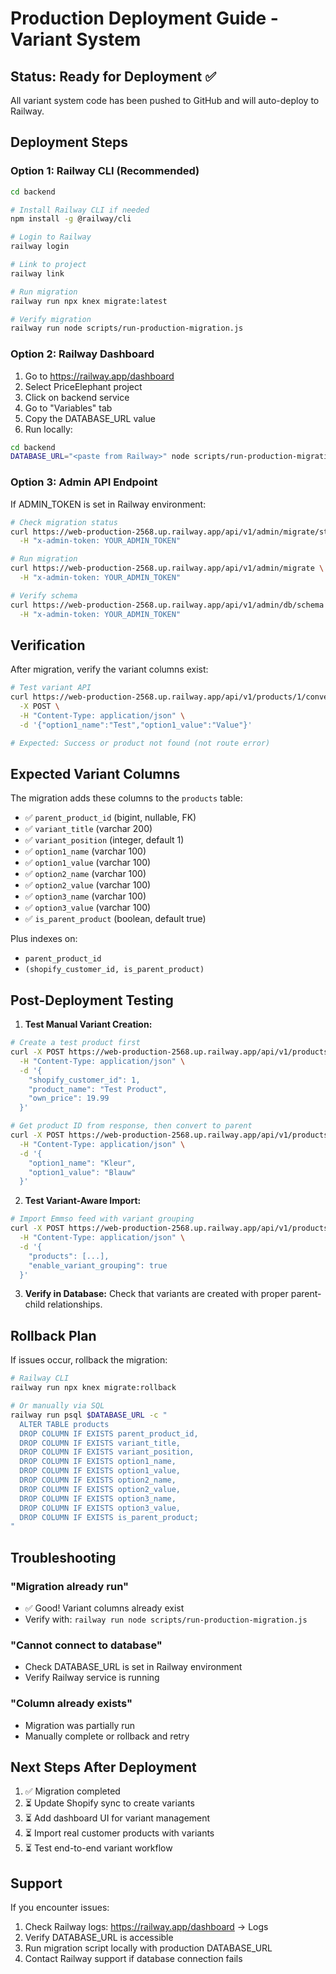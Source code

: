 # Production Deployment Guide - Variant System

## Status: Ready for Deployment ✅

All variant system code has been pushed to GitHub and will auto-deploy to Railway.

## Deployment Steps

### Option 1: Railway CLI (Recommended)

```bash
cd backend

# Install Railway CLI if needed
npm install -g @railway/cli

# Login to Railway
railway login

# Link to project
railway link

# Run migration
railway run npx knex migrate:latest

# Verify migration
railway run node scripts/run-production-migration.js
```

### Option 2: Railway Dashboard

1. Go to https://railway.app/dashboard
2. Select PriceElephant project
3. Click on backend service
4. Go to "Variables" tab
5. Copy the DATABASE_URL value
6. Run locally:

```bash
cd backend
DATABASE_URL="<paste from Railway>" node scripts/run-production-migration.js
```

### Option 3: Admin API Endpoint

If ADMIN_TOKEN is set in Railway environment:

```bash
# Check migration status
curl https://web-production-2568.up.railway.app/api/v1/admin/migrate/status \
  -H "x-admin-token: YOUR_ADMIN_TOKEN"

# Run migration
curl https://web-production-2568.up.railway.app/api/v1/admin/migrate \
  -H "x-admin-token: YOUR_ADMIN_TOKEN"

# Verify schema
curl https://web-production-2568.up.railway.app/api/v1/admin/db/schema \
  -H "x-admin-token: YOUR_ADMIN_TOKEN"
```

## Verification

After migration, verify the variant columns exist:

```bash
# Test variant API
curl https://web-production-2568.up.railway.app/api/v1/products/1/convert-to-parent \
  -X POST \
  -H "Content-Type: application/json" \
  -d '{"option1_name":"Test","option1_value":"Value"}'

# Expected: Success or product not found (not route error)
```

## Expected Variant Columns

The migration adds these columns to the `products` table:

- ✅ `parent_product_id` (bigint, nullable, FK)
- ✅ `variant_title` (varchar 200)
- ✅ `variant_position` (integer, default 1)
- ✅ `option1_name` (varchar 100)
- ✅ `option1_value` (varchar 100)
- ✅ `option2_name` (varchar 100)
- ✅ `option2_value` (varchar 100)
- ✅ `option3_name` (varchar 100)
- ✅ `option3_value` (varchar 100)
- ✅ `is_parent_product` (boolean, default true)

Plus indexes on:
- `parent_product_id`
- `(shopify_customer_id, is_parent_product)`

## Post-Deployment Testing

1. **Test Manual Variant Creation:**
```bash
# Create a test product first
curl -X POST https://web-production-2568.up.railway.app/api/v1/products/create \
  -H "Content-Type: application/json" \
  -d '{
    "shopify_customer_id": 1,
    "product_name": "Test Product",
    "own_price": 19.99
  }'

# Get product ID from response, then convert to parent
curl -X POST https://web-production-2568.up.railway.app/api/v1/products/1/{PRODUCT_ID}/convert-to-parent \
  -H "Content-Type: application/json" \
  -d '{
    "option1_name": "Kleur",
    "option1_value": "Blauw"
  }'
```

2. **Test Variant-Aware Import:**
```bash
# Import Emmso feed with variant grouping
curl -X POST https://web-production-2568.up.railway.app/api/v1/products/import \
  -H "Content-Type: application/json" \
  -d '{
    "products": [...], 
    "enable_variant_grouping": true
  }'
```

3. **Verify in Database:**
Check that variants are created with proper parent-child relationships.

## Rollback Plan

If issues occur, rollback the migration:

```bash
# Railway CLI
railway run npx knex migrate:rollback

# Or manually via SQL
railway run psql $DATABASE_URL -c "
  ALTER TABLE products 
  DROP COLUMN IF EXISTS parent_product_id,
  DROP COLUMN IF EXISTS variant_title,
  DROP COLUMN IF EXISTS variant_position,
  DROP COLUMN IF EXISTS option1_name,
  DROP COLUMN IF EXISTS option1_value,
  DROP COLUMN IF EXISTS option2_name,
  DROP COLUMN IF EXISTS option2_value,
  DROP COLUMN IF EXISTS option3_name,
  DROP COLUMN IF EXISTS option3_value,
  DROP COLUMN IF EXISTS is_parent_product;
"
```

## Troubleshooting

### "Migration already run"
- ✅ Good! Variant columns already exist
- Verify with: `railway run node scripts/run-production-migration.js`

### "Cannot connect to database"
- Check DATABASE_URL is set in Railway environment
- Verify Railway service is running

### "Column already exists"
- Migration was partially run
- Manually complete or rollback and retry

## Next Steps After Deployment

1. ✅ Migration completed
2. ⏳ Update Shopify sync to create variants
3. ⏳ Add dashboard UI for variant management
4. ⏳ Import real customer products with variants
5. ⏳ Test end-to-end variant workflow

## Support

If you encounter issues:
1. Check Railway logs: https://railway.app/dashboard → Logs
2. Verify DATABASE_URL is accessible
3. Run migration script locally with production DATABASE_URL
4. Contact Railway support if database connection fails
